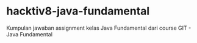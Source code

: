 # hacktiv8-java-fundamental
Kumpulan jawaban assignment kelas Java Fundamental dari course GIT - Java Fundamental

